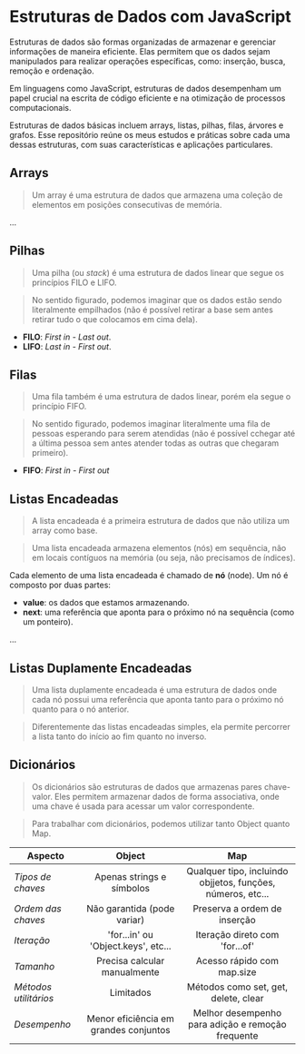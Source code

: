 # Estruturas de Dados com JavaScript

Estruturas de dados são formas organizadas de armazenar e gerenciar informações de maneira eficiente. Elas permitem que os dados sejam manipulados para realizar operações específicas, como: inserção, busca, remoção e ordenação.

Em linguagens como JavaScript, estruturas de dados desempenham um papel crucial na escrita de código eficiente e na otimização de processos computacionais.

Estruturas de dados básicas incluem arrays, listas, pilhas, filas, árvores e grafos. Esse repositório reúne os meus estudos e práticas sobre cada uma dessas estruturas, com suas características e aplicações particulares.

## Arrays
> Um array é uma estrutura de dados que armazena uma coleção de elementos em posições consecutivas de memória.

...

## Pilhas
> Uma pilha (ou _stack_) é uma estrutura de dados linear que segue os princípios FILO e LIFO.

> No sentido figurado, podemos imaginar que os dados estão sendo literalmente empilhados (não é possível retirar a base sem antes retirar tudo o que colocamos em cima dela).

* **FILO**: _First in - Last out_.
* **LIFO**: _Last in - First out_.

## Filas
> Uma fila também é uma estrutura de dados linear, porém ela segue o princípio FIFO.

> No sentido figurado, podemos imaginar literalmente uma fila de pessoas esperando para serem atendidas (não é possível cchegar até a última pessoa sem antes atender todas as outras que chegaram primeiro).

* **FIFO**: _First in - First out_

## Listas Encadeadas
> A lista encadeada é a primeira estrutura de dados que não utiliza um array como base.

> Uma lista encadeada armazena elementos (nós) em sequência, não em locais contíguos na memória (ou seja, não precisamos de índices).

Cada elemento de uma lista encadeada é chamado de **nó** (node). Um nó é composto por duas partes:
* **value**: os dados que estamos armazenando.
* **next**: uma referência que aponta para o próximo nó na sequência (como um ponteiro).

...

## Listas Duplamente Encadeadas
> Uma lista duplamente encadeada é uma estrutura de dados onde cada nó possui uma referência que aponta tanto para o próximo nó quanto para o nó anterior.

> Diferentemente das listas encadeadas simples, ela permite percorrer a lista tanto do início ao fim quanto no inverso.

## Dicionários
> Os dicionários são estruturas de dados que armazenas pares chave-valor. Eles permitem armazenar dados de forma associativa, onde uma chave é usada para acessar um valor correspondente.

> Para trabalhar com dicionários, podemos utilizar tanto Object quanto Map.

| Aspecto | Object | Map |
| --- |:---:|:---:|
| _Tipos de chaves_ | Apenas strings e símbolos  | Qualquer tipo, incluindo objjetos, funções, números, etc... |
| _Ordem das chaves_ | Não garantida (pode variar) | Preserva a ordem de inserção |
| _Iteração_ | 'for...in' ou 'Object.keys', etc... | Iteração direto com 'for...of' |
| _Tamanho_ | Precisa calcular manualmente | Acesso rápido com map.size |
| _Métodos utilitários_ | Limitados | Métodos como set, get, delete, clear |
| _Desempenho_ | Menor eficiência em grandes conjuntos | Melhor desempenho para adição e remoção frequente |